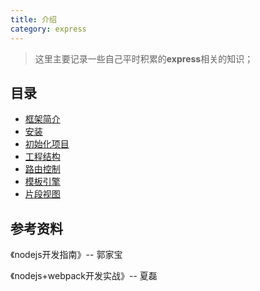 ```yaml
---
title: 介绍
category: express
---
```


> 这里主要记录一些自己平时积累的**express**相关的知识；

## 目录

- [框架简介](./express-note-01.md)
- [安装](./express-note-02.md)
- [初始化项目](./express-note-03.md)
- [工程结构](./express-note-04.md)
- [路由控制](./express-note-05.md)
- [模板引擎](./express-note-06.md)
- [片段视图](./express-note-07.md)

## 参考资料

《nodejs开发指南》-- 郭家宝

《nodejs+webpack开发实战》-- 夏磊

